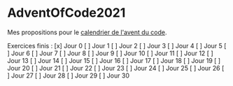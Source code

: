 # AdventOfCode2021

Mes propositions pour le [calendrier de l'avent du code](https://adventofcode.com/2021).

Exercices finis :
[x] Jour 0
[ ] Jour 1
[ ] Jour 2
[ ] Jour 3
[ ] Jour 4
[ ] Jour 5
[ ] Jour 6
[ ] Jour 7
[ ] Jour 8
[ ] Jour 9
[ ] Jour 10
[ ] Jour 11
[ ] Jour 12
[ ] Jour 13
[ ] Jour 14
[ ] Jour 15
[ ] Jour 16
[ ] Jour 17
[ ] Jour 18
[ ] Jour 19
[ ] Jour 20
[ ] Jour 21
[ ] Jour 22
[ ] Jour 23
[ ] Jour 24
[ ] Jour 25
[ ] Jour 26
[ ] Jour 27
[ ] Jour 28
[ ] Jour 29
[ ] Jour 30
 